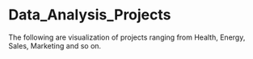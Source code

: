 # Data_Analysis_Projects
The following are visualization of projects ranging from Health, Energy, Sales, Marketing and so on.   
